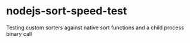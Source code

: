 # nodejs-sort-speed-test
Testing custom sorters against native sort functions and a child process binary call

